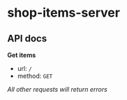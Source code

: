 # shop-items-server

## API docs

**Get items**

- url: `/`
- method: `GET`

_All other requests will return errors_

